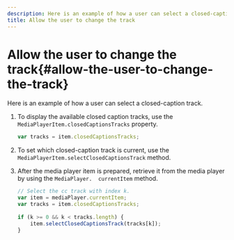 ```yaml
---
description: Here is an example of how a user can select a closed-caption track.
title: Allow the user to change the track
---
```


# Allow the user to change the track{#allow-the-user-to-change-the-track}

Here is an example of how a user can select a closed-caption track.

1. To display the available closed caption tracks, use the `MediaPlayerItem.closedCaptionsTracks` property.

   ```js
   var tracks = item.closedCaptionsTracks;
   ```

1. To set which closed-caption track is current, use the `MediaPlayerItem.selectClosedCaptionsTrack` method.
1. After the media player item is prepared, retrieve it from the media player by using the ` MediaPlayer.  currentItem ` method.

   ```js
   // Select the cc track with index k. 
   var item = mediaPlayer.currentItem;     
   var tracks = item.closedCaptionsTracks; 
    
   if (k >= 0 && k < tracks.length) { 
       item.selectClosedCaptionsTrack(tracks[k]); 
   }
   ```

